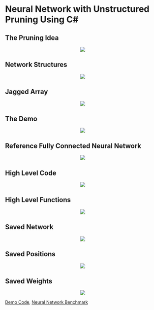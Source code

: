 # Neural Network with Unstructured Pruning Using C#

## The Pruning Idea
<p align="center">
  <img src="https://github.com/grensen/neural_network_pruning/blob/main/figures/network_structures.png?raw=true">
</p>

## Network Structures
<p align="center">
  <img src="https://github.com/grensen/neural_network_pruning/blob/main/figures/network_structures.png?raw=true">
</p>


## Jagged Array
<p align="center">
  <img src="https://github.com/grensen/neural_network_pruning/blob/main/figures/array_type.png?raw=true">
</p>


## The Demo
<p align="center">
  <img src="https://github.com/grensen/neural_network_pruning/blob/main/figures/pruning_demo.png?raw=true">
</p>

## Reference Fully Connected Neural Network
<p align="center">
  <img src="https://github.com/grensen/neural_network_benchmark/raw/main/benchmark.png?raw=true">
</p>

## High Level Code
<p align="center">
  <img src="https://github.com/grensen/neural_network_pruning/blob/main/figures/high_level_demo.png?raw=true">
</p>

## High Level Functions
<p align="center">
  <img src="https://github.com/grensen/neural_network_pruning/blob/main/figures/high_level_functions.png?raw=true">
</p>

## Saved Network
<p align="center">
  <img src="https://github.com/grensen/neural_network_pruning/blob/main/figures/network_file.png?raw=true">
</p>

## Saved Positions
<p align="center">
  <img src="https://github.com/grensen/neural_network_pruning/blob/main/figures/positions_file.png?raw=true">
</p>

## Saved Weights
<p align="center">
  <img src="https://github.com/grensen/neural_network_pruning/blob/main/figures/weights_file.png?raw=true">
</p>

[Demo Code](https://github.com/grensen/ML_demos/blob/main/code/neural_network_benchmark.cs),
[Neural Network Benchmark](https://github.com/grensen/neural_network_benchmark)

